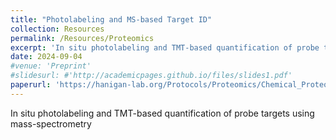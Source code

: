```yaml
---
title: "Photolabeling and MS-based Target ID"
collection: Resources
permalink: /Resources/Proteomics
excerpt: 'In situ photolabeling and TMT-based quantification of probe targets using mass-spectrometry'
date: 2024-09-04
#venue: 'Preprint'
#slidesurl: #'http://academicpages.github.io/files/slides1.pdf'
paperurl: 'https://hanigan-lab.org/Protocols/Proteomics/Chemical_Proteomic_Protocols.docx'
---
```

In situ photolabeling and TMT-based quantification of probe targets using mass-spectrometry
